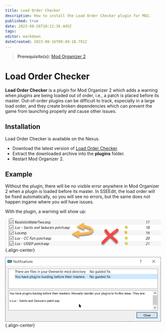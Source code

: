 ```yaml
---
title: Load Order Checker
description: How to install the Load Order Checker plugin for MO2.
published: true
date: 2023-08-26T18:12:35.445Z
tags: 
editor: markdown
dateCreated: 2023-08-16T09:49:18.791Z
---
```


> **Prerequisite(s):** [Mod Organizer 2](/mo2)

# Load Order Checker

**Load Order Checker** is a plugin for Mod Organizer 2 which adds a warning when *plugins* are being loaded out of order, i.e., a patch is placed before its master. Out-of-order plugins can be difficult to track, especially in a large load order, and they create broken dependencies which can prevent the game from launching properly and cause other issues.

## Installation

Load Order Checker is available on the Nexus.

- Download the latest version of [Load Order Checker](https://www.nexusmods.com/site/mods/608?tab=files).
- Extract the downloaded archive into the **plugins** folder.
- Restart Mod Organizer 2.

## Example

Without the plugin, there will be no visible error anywhere in Mod Organizer 2 when a plugin is loaded before its master. In SSEEdit, the load order will be fixed automatically, so you will see no errors, but the same does not happen ingame where you *will* have issues.

With the plugin, a warning will show up:

![out-of-order.png](/tools/out-of-order.png){.align-center}

![mo2-warning.png](/tools/mo2-warning.png){.align-center}